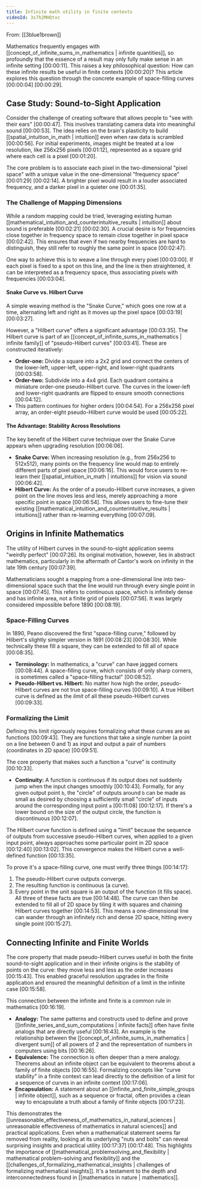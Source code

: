 ```yaml
---
title: Infinite math utility in finite contexts
videoId: 3s7h2MHQtxc
---
```


From: [[3blue1brown]] <br/> 

Mathematics frequently engages with [[concept_of_infinite_sums_in_mathematics | infinite quantities]], so profoundly that the essence of a result may only fully make sense in an infinite setting <a class="yt-timestamp" data-t="00:00:11">[00:00:11]</a>. This raises a key philosophical question: How can these infinite results be useful in finite contexts <a class="yt-timestamp" data-t="00:00:20">[00:00:20]</a>? This article explores this question through the concrete example of space-filling curves <a class="yt-timestamp" data-t="00:00:04">[00:00:04]</a> <a class="yt-timestamp" data-t="00:00:29">[00:00:29]</a>.

## Case Study: Sound-to-Sight Application

Consider the challenge of creating software that allows people to "see with their ears" <a class="yt-timestamp" data-t="00:00:47">[00:00:47]</a>. This involves translating camera data into meaningful sound <a class="yt-timestamp" data-t="00:00:53">[00:00:53]</a>. The idea relies on the brain's plasticity to build [[spatial_intuition_in_math | intuition]] even when raw data is scrambled <a class="yt-timestamp" data-t="00:00:56">[00:00:56]</a>. For initial experiments, images might be treated at a low resolution, like 256x256 pixels <a class="yt-timestamp" data-t="00:01:12">[00:01:12]</a>, represented as a square grid where each cell is a pixel <a class="yt-timestamp" data-t="00:01:20">[00:01:20]</a>.

The core problem is to associate each pixel in the two-dimensional "pixel space" with a unique value in the one-dimensional "frequency space" <a class="yt-timestamp" data-t="00:01:29">[00:01:29]</a> <a class="yt-timestamp" data-t="00:02:14">[00:02:14]</a>. A brighter pixel would result in a louder associated frequency, and a darker pixel in a quieter one <a class="yt-timestamp" data-t="00:01:35">[00:01:35]</a>.

### The Challenge of Mapping Dimensions

While a random mapping could be tried, leveraging existing human [[mathematical_intuition_and_counterintuitive_results | intuition]] about sound is preferable <a class="yt-timestamp" data-t="00:02:21">[00:02:21]</a> <a class="yt-timestamp" data-t="00:02:30">[00:02:30]</a>. A crucial desire is for frequencies close together in frequency space to remain close together in pixel space <a class="yt-timestamp" data-t="00:02:42">[00:02:42]</a>. This ensures that even if two nearby frequencies are hard to distinguish, they still refer to roughly the same point in space <a class="yt-timestamp" data-t="00:02:47">[00:02:47]</a>.

One way to achieve this is to weave a line through every pixel <a class="yt-timestamp" data-t="00:03:00">[00:03:00]</a>. If each pixel is fixed to a spot on this line, and the line is then straightened, it can be interpreted as a frequency space, thus associating pixels with frequencies <a class="yt-timestamp" data-t="00:03:04">[00:03:04]</a>.

#### Snake Curve vs. Hilbert Curve

A simple weaving method is the "Snake Curve," which goes one row at a time, alternating left and right as it moves up the pixel space <a class="yt-timestamp" data-t="00:03:19">[00:03:19]</a> <a class="yt-timestamp" data-t="00:03:27">[00:03:27]</a>.

However, a "Hilbert curve" offers a significant advantage <a class="yt-timestamp" data-t="00:03:35">[00:03:35]</a>. The Hilbert curve is part of an [[concept_of_infinite_sums_in_mathematics | infinite family]] of "pseudo-Hilbert curves" <a class="yt-timestamp" data-t="00:03:41">[00:03:41]</a>. These are constructed iteratively:
*   **Order-one:** Divide a square into a 2x2 grid and connect the centers of the lower-left, upper-left, upper-right, and lower-right quadrants <a class="yt-timestamp" data-t="00:03:58">[00:03:58]</a>.
*   **Order-two:** Subdivide into a 4x4 grid. Each quadrant contains a miniature order-one pseudo-Hilbert curve. The curves in the lower-left and lower-right quadrants are flipped to ensure smooth connections <a class="yt-timestamp" data-t="00:04:12">[00:04:12]</a>.
*   This pattern continues for higher orders <a class="yt-timestamp" data-t="00:04:54">[00:04:54]</a>. For a 256x256 pixel array, an order-eight pseudo-Hilbert curve would be used <a class="yt-timestamp" data-t="00:05:22">[00:05:22]</a>.

#### The Advantage: Stability Across Resolutions

The key benefit of the Hilbert curve technique over the Snake Curve appears when upgrading resolution <a class="yt-timestamp" data-t="00:06:06">[00:06:06]</a>.
*   **Snake Curve:** When increasing resolution (e.g., from 256x256 to 512x512), many points on the frequency line would map to entirely different parts of pixel space <a class="yt-timestamp" data-t="00:06:16">[00:06:16]</a>. This would force users to re-learn their [[spatial_intuition_in_math | intuitions]] for vision via sound <a class="yt-timestamp" data-t="00:06:42">[00:06:42]</a>.
*   **Hilbert Curve:** As the order of a pseudo-Hilbert curve increases, a given point on the line moves less and less, merely approaching a more specific point in space <a class="yt-timestamp" data-t="00:06:54">[00:06:54]</a>. This allows users to fine-tune their existing [[mathematical_intuition_and_counterintuitive_results | intuitions]] rather than re-learning everything <a class="yt-timestamp" data-t="00:07:09">[00:07:09]</a>.

## Origins in Infinite Mathematics

The utility of Hilbert curves in the sound-to-sight application seems "weirdly perfect" <a class="yt-timestamp" data-t="00:07:26">[00:07:26]</a>. Its original motivation, however, lies in abstract mathematics, particularly in the aftermath of Cantor's work on infinity in the late 19th century <a class="yt-timestamp" data-t="00:07:39">[00:07:39]</a>.

Mathematicians sought a mapping from a one-dimensional line into two-dimensional space such that the line would run through every single point in space <a class="yt-timestamp" data-t="00:07:45">[00:07:45]</a>. This refers to continuous space, which is infinitely dense and has infinite area, not a finite grid of pixels <a class="yt-timestamp" data-t="00:07:56">[00:07:56]</a>. It was largely considered impossible before 1890 <a class="yt-timestamp" data-t="00:08:19">[00:08:19]</a>.

### Space-Filling Curves

In 1890, Peano discovered the first "space-filling curve," followed by Hilbert's slightly simpler version in 1891 <a class="yt-timestamp" data-t="00:08:23">[00:08:23]</a> <a class="yt-timestamp" data-t="00:08:30">[00:08:30]</a>. While technically these fill a square, they can be extended to fill all of space <a class="yt-timestamp" data-t="00:08:35">[00:08:35]</a>.

*   **Terminology:** In mathematics, a "curve" can have jagged corners <a class="yt-timestamp" data-t="00:08:44">[00:08:44]</a>. A space-filling curve, which consists of only sharp corners, is sometimes called a "space-filling fractal" <a class="yt-timestamp" data-t="00:08:52">[00:08:52]</a>.
*   **Pseudo-Hilbert vs. Hilbert:** No matter how high the order, pseudo-Hilbert curves are not true space-filling curves <a class="yt-timestamp" data-t="00:09:10">[00:09:10]</a>. A true Hilbert curve is defined as the *limit* of all these pseudo-Hilbert curves <a class="yt-timestamp" data-t="00:09:33">[00:09:33]</a>.

### Formalizing the Limit

Defining this limit rigorously requires formalizing what these curves are as functions <a class="yt-timestamp" data-t="00:09:43">[00:09:43]</a>. They are functions that take a single number (a point on a line between 0 and 1) as input and output a pair of numbers (coordinates in 2D space) <a class="yt-timestamp" data-t="00:09:51">[00:09:51]</a>.

The core property that makes such a function a "curve" is continuity <a class="yt-timestamp" data-t="00:10:33">[00:10:33]</a>.
*   **Continuity:** A function is continuous if its output does not suddenly jump when the input changes smoothly <a class="yt-timestamp" data-t="00:10:43">[00:10:43]</a>. Formally, for any given output point `b`, the "circle" of outputs around `b` can be made as small as desired by choosing a sufficiently small "circle" of inputs around the corresponding input point `a` <a class="yt-timestamp" data-t="00:11:08">[00:11:08]</a> <a class="yt-timestamp" data-t="00:12:17">[00:12:17]</a>. If there's a lower bound on the size of the output circle, the function is discontinuous <a class="yt-timestamp" data-t="00:12:07">[00:12:07]</a>.

The Hilbert curve function is defined using a "limit" because the sequence of outputs from successive pseudo-Hilbert curves, when applied to a given input point, always approaches some particular point in 2D space <a class="yt-timestamp" data-t="00:12:40">[00:12:40]</a> <a class="yt-timestamp" data-t="00:13:02">[00:13:02]</a>. This convergence makes the Hilbert curve a well-defined function <a class="yt-timestamp" data-t="00:13:35">[00:13:35]</a>.

To prove it's a space-filling curve, one must verify three things <a class="yt-timestamp" data-t="00:14:17">[00:14:17]</a>:
1.  The pseudo-Hilbert curve outputs converge.
2.  The resulting function is continuous (a curve).
3.  Every point in the unit square is an output of the function (it fills space).
All three of these facts are true <a class="yt-timestamp" data-t="00:14:48">[00:14:48]</a>. The curve can then be extended to fill all of 2D space by tiling it with squares and chaining Hilbert curves together <a class="yt-timestamp" data-t="00:14:53">[00:14:53]</a>. This means a one-dimensional line can wander through an infinitely rich and dense 2D space, hitting every single point <a class="yt-timestamp" data-t="00:15:27">[00:15:27]</a>.

## Connecting Infinite and Finite Worlds

The core property that made pseudo-Hilbert curves useful in both the finite sound-to-sight application and in their infinite origins is the stability of points on the curve: they move less and less as the order increases <a class="yt-timestamp" data-t="00:15:43">[00:15:43]</a>. This enabled graceful resolution upgrades in the finite application and ensured the meaningful definition of a limit in the infinite case <a class="yt-timestamp" data-t="00:15:58">[00:15:58]</a>.

This connection between the infinite and finite is a common rule in mathematics <a class="yt-timestamp" data-t="00:16:19">[00:16:19]</a>.
*   **Analogy:** The same patterns and constructs used to define and prove [[infinite_series_and_sum_computations | infinite facts]] often have finite analogs that are directly useful <a class="yt-timestamp" data-t="00:16:43">[00:16:43]</a>. An example is the relationship between the [[concept_of_infinite_sums_in_mathematics | divergent sum]] of all powers of 2 and the representation of numbers in computers using bits <a class="yt-timestamp" data-t="00:16:26">[00:16:26]</a>.
*   **Equivalence:** The connection is often deeper than a mere analogy. Theorems about an infinite object can be equivalent to theorems about a family of finite objects <a class="yt-timestamp" data-t="00:16:55">[00:16:55]</a>. Formalizing concepts like "curve stability" in a finite context can lead directly to the definition of a limit for a sequence of curves in an infinite context <a class="yt-timestamp" data-t="00:17:06">[00:17:06]</a>.
*   **Encapsulation:** A statement about an [[infinite_and_finite_simple_groups | infinite object]], such as a sequence or fractal, often provides a clean way to encapsulate a truth about a family of finite objects <a class="yt-timestamp" data-t="00:17:23">[00:17:23]</a>.

This demonstrates the [[unreasonable_effectiveness_of_mathematics_in_natural_sciences | unreasonable effectiveness of mathematics in natural sciences]] and practical applications. Even when a mathematical statement seems far removed from reality, looking at its underlying "nuts and bolts" can reveal surprising insights and practical utility <a class="yt-timestamp" data-t="00:17:37">[00:17:37]</a> <a class="yt-timestamp" data-t="00:17:48">[00:17:48]</a>. This highlights the importance of [[mathematical_problemsolving_and_flexibility | mathematical problem-solving and flexibility]] and the [[challenges_of_formalizing_mathematical_insights | challenges of formalizing mathematical insights]]. It's a testament to the depth and interconnectedness found in [[mathematics in nature | mathematics]].